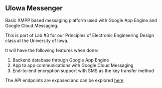 ## UIowa Messenger

Basic XMPP based messaging platform used with Google App Engine and Google Cloud Messaging.

This is part of Lab #3 for our Principles of Electronic Engineering Design class at the University of Iowa.

It will have the following features when done:
1. Backend database through Google App Engine
2. App to app communications with Google Cloud Messaging
3. End-to-end encryption support with SMS as the key transfer method

The API endpoints are exposed and can be explored [here](https://apis-explorer.appspot.com/apis-explorer/?base=https://polished-citron-111813.appspot.com/_ah/api#p/).